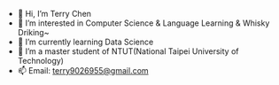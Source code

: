 - 👋 Hi, I’m Terry Chen
- 👀 I’m interested in Computer Science & Language Learning & Whisky Driking~
- 🌱 I’m currently learning Data Science  
- 💞️ I’m a master student of NTUT(National Taipei University of Technology)
- 📫 Email: terry9026955@gmail.com

<!---
terry9026955/terry9026955 is a ✨ special ✨ repository because its `README.md` (this file) appears on your GitHub profile.
You can click the Preview link to take a look at your changes.
--->
